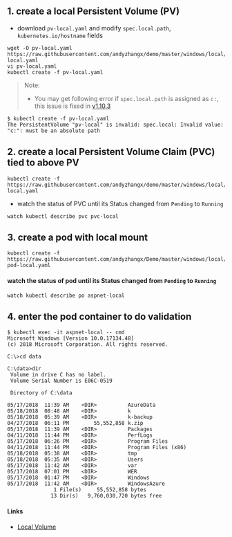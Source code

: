 ## 1. create a local Persistent Volume (PV)
 - download `pv-local.yaml` and modify `spec.local.path`, `kubernetes.io/hostname` fields
```
wget -O pv-local.yaml https://raw.githubusercontent.com/andyzhangx/demo/master/windows/local/pv-local.yaml
vi pv-local.yaml
kubectl create -f pv-local.yaml
```
 > Note:
 > - You may get following error if `spec.local.path` is assigned as `c:`, this issue is fixed in [v1.10.3](https://github.com/kubernetes/kubernetes/pull/62615)
```
$ kubectl create -f pv-local.yaml
The PersistentVolume "pv-local" is invalid: spec.local: Invalid value: "c:": must be an absolute path
```

## 2. create a local Persistent Volume Claim (PVC) tied to above PV
```
kubectl create -f https://raw.githubusercontent.com/andyzhangx/demo/master/windows/local/pvc-local.yaml
```
 - watch the status of PVC until its Status changed from `Pending` to `Running`
```
watch kubectl describe pvc pvc-local
```

## 3. create a pod with local mount
```
kubectl create -f https://raw.githubusercontent.com/andyzhangx/Demo/master/windows/local/aspnet-pod-local.yaml
```

#### watch the status of pod until its Status changed from `Pending` to `Running`
```watch kubectl describe po aspnet-local```

## 4. enter the pod container to do validation
```
$ kubectl exec -it aspnet-local -- cmd
Microsoft Windows [Version 10.0.17134.48]
(c) 2018 Microsoft Corporation. All rights reserved.

C:\>cd data

C:\data>dir
 Volume in drive C has no label.
 Volume Serial Number is E06C-0519

 Directory of C:\data

05/17/2018  11:39 AM    <DIR>          AzureData
05/18/2018  08:48 AM    <DIR>          k
05/18/2018  05:39 AM    <DIR>          k-backup
04/27/2018  06:11 PM        55,552,858 k.zip
05/17/2018  11:39 AM    <DIR>          Packages
04/11/2018  11:44 PM    <DIR>          PerfLogs
05/17/2018  06:26 PM    <DIR>          Program Files
04/11/2018  11:44 PM    <DIR>          Program Files (x86)
05/18/2018  05:38 AM    <DIR>          tmp
05/18/2018  05:35 AM    <DIR>          Users
05/17/2018  11:42 AM    <DIR>          var
05/17/2018  07:01 PM    <DIR>          WER
05/17/2018  01:47 PM    <DIR>          Windows
05/17/2018  11:42 AM    <DIR>          WindowsAzure
               1 File(s)     55,552,858 bytes
              13 Dir(s)   9,760,030,720 bytes free
```

#### Links
 - [Local Volume](https://kubernetes.io/docs/concepts/storage/volumes/#local)
